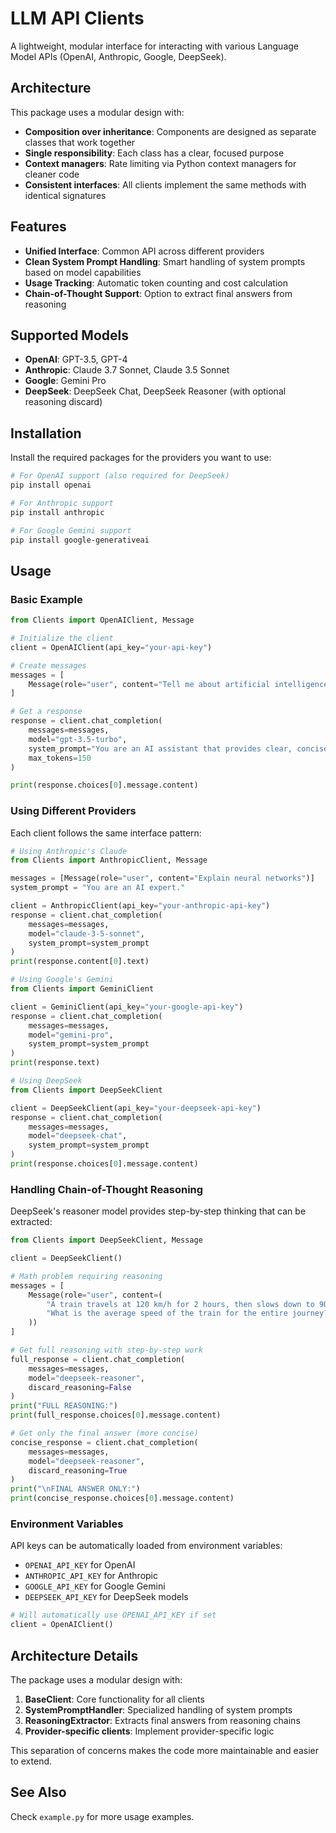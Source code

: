 # LLM API Clients

A lightweight, modular interface for interacting with various Language Model APIs (OpenAI, Anthropic, Google, DeepSeek).

## Architecture

This package uses a modular design with:

- **Composition over inheritance**: Components are designed as separate classes that work together
- **Single responsibility**: Each class has a clear, focused purpose
- **Context managers**: Rate limiting via Python context managers for cleaner code
- **Consistent interfaces**: All clients implement the same methods with identical signatures

## Features

- **Unified Interface**: Common API across different providers
- **Clean System Prompt Handling**: Smart handling of system prompts based on model capabilities
- **Usage Tracking**: Automatic token counting and cost calculation
- **Chain-of-Thought Support**: Option to extract final answers from reasoning

## Supported Models

- **OpenAI**: GPT-3.5, GPT-4
- **Anthropic**: Claude 3.7 Sonnet, Claude 3.5 Sonnet
- **Google**: Gemini Pro
- **DeepSeek**: DeepSeek Chat, DeepSeek Reasoner (with optional reasoning discard)

## Installation

Install the required packages for the providers you want to use:

```bash
# For OpenAI support (also required for DeepSeek)
pip install openai

# For Anthropic support
pip install anthropic

# For Google Gemini support
pip install google-generativeai
```

## Usage

### Basic Example

```python
from Clients import OpenAIClient, Message

# Initialize the client
client = OpenAIClient(api_key="your-api-key")

# Create messages
messages = [
    Message(role="user", content="Tell me about artificial intelligence")
]

# Get a response
response = client.chat_completion(
    messages=messages,
    model="gpt-3.5-turbo",
    system_prompt="You are an AI assistant that provides clear, concise information.",
    max_tokens=150
)

print(response.choices[0].message.content)
```

### Using Different Providers

Each client follows the same interface pattern:

```python
# Using Anthropic's Claude
from Clients import AnthropicClient, Message

messages = [Message(role="user", content="Explain neural networks")]
system_prompt = "You are an AI expert."

client = AnthropicClient(api_key="your-anthropic-api-key")
response = client.chat_completion(
    messages=messages,
    model="claude-3-5-sonnet",
    system_prompt=system_prompt
)
print(response.content[0].text)

# Using Google's Gemini
from Clients import GeminiClient

client = GeminiClient(api_key="your-google-api-key")
response = client.chat_completion(
    messages=messages,
    model="gemini-pro",
    system_prompt=system_prompt
)
print(response.text)

# Using DeepSeek
from Clients import DeepSeekClient

client = DeepSeekClient(api_key="your-deepseek-api-key")
response = client.chat_completion(
    messages=messages,
    model="deepseek-chat",
    system_prompt=system_prompt
)
print(response.choices[0].message.content)
```

### Handling Chain-of-Thought Reasoning

DeepSeek's reasoner model provides step-by-step thinking that can be extracted:

```python
from Clients import DeepSeekClient, Message

client = DeepSeekClient()

# Math problem requiring reasoning
messages = [
    Message(role="user", content=(
        "A train travels at 120 km/h for 2 hours, then slows down to 90 km/h for the next 3 hours. "
        "What is the average speed of the train for the entire journey?"
    ))
]

# Get full reasoning with step-by-step work
full_response = client.chat_completion(
    messages=messages,
    model="deepseek-reasoner",
    discard_reasoning=False
)
print("FULL REASONING:")
print(full_response.choices[0].message.content)

# Get only the final answer (more concise)
concise_response = client.chat_completion(
    messages=messages,
    model="deepseek-reasoner",
    discard_reasoning=True
)
print("\nFINAL ANSWER ONLY:")
print(concise_response.choices[0].message.content)
```

### Environment Variables

API keys can be automatically loaded from environment variables:

- `OPENAI_API_KEY` for OpenAI
- `ANTHROPIC_API_KEY` for Anthropic
- `GOOGLE_API_KEY` for Google Gemini
- `DEEPSEEK_API_KEY` for DeepSeek models

```python
# Will automatically use OPENAI_API_KEY if set
client = OpenAIClient()
```

## Architecture Details

The package uses a modular design with:

1. **BaseClient**: Core functionality for all clients
2. **SystemPromptHandler**: Specialized handling of system prompts  
3. **ReasoningExtractor**: Extracts final answers from reasoning chains
4. **Provider-specific clients**: Implement provider-specific logic

This separation of concerns makes the code more maintainable and easier to extend.

## See Also

Check `example.py` for more usage examples. 